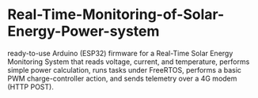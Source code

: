 # Real-Time-Monitoring-of-Solar-Energy-Power-system
ready-to-use Arduino (ESP32) firmware for a Real-Time Solar Energy Monitoring System that reads voltage, current, and temperature, performs simple power calculation, runs tasks under FreeRTOS, performs a basic PWM charge-controller action, and sends telemetry over a 4G modem (HTTP POST).
